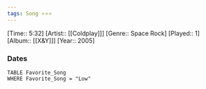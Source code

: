 ```yaml
---
tags: Song ⭐⭐⭐ 
---
```

[Time:: 5:32]
[Artist:: [[Coldplay]]]
[Genre:: Space Rock]
[Played:: 1]
[Album:: [[X&Y]]]
[Year:: 2005]
### Dates
````dataview
TABLE Favorite_Song
WHERE Favorite_Song = "Low"
````